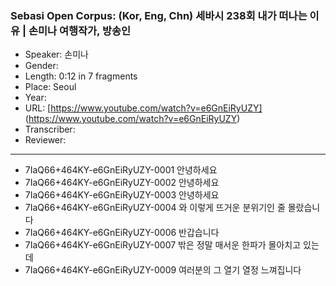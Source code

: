 ### Sebasi Open Corpus: (Kor, Eng, Chn) 세바시 238회 내가 떠나는 이유 | 손미나 여행작가, 방송인

- Speaker: 손미나
- Gender: 
- Length: 0:12 in 7 fragments
- Place: Seoul
- Year: 
- URL: [https://www.youtube.com/watch?v=e6GnEiRyUZY] (https://www.youtube.com/watch?v=e6GnEiRyUZY)
- Transcriber: 
- Reviewer: 

---

- 7IaQ66+464KY-e6GnEiRyUZY-0001 안녕하세요
- 7IaQ66+464KY-e6GnEiRyUZY-0002 안녕하세요
- 7IaQ66+464KY-e6GnEiRyUZY-0003 안녕하세요
- 7IaQ66+464KY-e6GnEiRyUZY-0004 와 이렇게 뜨거운 분위기인 줄 몰랐습니다
- 7IaQ66+464KY-e6GnEiRyUZY-0006 반갑습니다
- 7IaQ66+464KY-e6GnEiRyUZY-0007 밖은 정말 매서운 한파가 몰아치고 있는데
- 7IaQ66+464KY-e6GnEiRyUZY-0009 여러분의 그 열기 열정 느껴집니다
